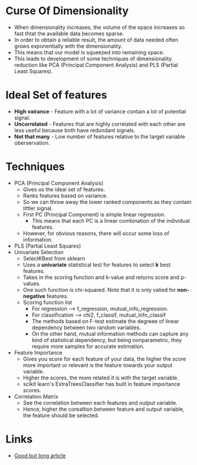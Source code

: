 # Curse Of Dimensionality
* When dimensionality increases, the volume of the space increases so fast thtat the available data becomes sparse.
* In order to obtain a reliable result, the amount of data needed often grows exponentially with the dimensionality.
* This means that our model is squeezed into remaining space.
* This leads to development of some techniques of dimensionality reduction like PCA (Principal Component Analysis) and PLS (Partial Least Squares).

# Ideal Set of features
* **High vairance** - Feature with a lot of variance contain a lot of potential signal.
* **Uncorrelated** - Features that are highly correlated with each other are less useful because both have redundant signals.
* **Not that many** - Low number of features relative to the target variable oberservation.

# Techniques
* PCA (Principal Component Analysis)
    * Gives us the ideal set of features.
    * Ranks features based on variance.
    * So we can throw away the lower ranked components as they contain littler signal.
    * First PC (Principal Component) is simple linear regression.
        * This means that each PC is a linear combination of the individual features.
    * However, for obvious reasons, there will occur some loss of information.
* PLS (Partial Least Squares)
* Univariate Selection
    * SelectKBest from sklearn
    * Uses a **univariate** statistical test for features to select **k** best features.
    * Takes in the scoring function and k-value and returns score and p-values. 
    * One such function is chi-squared. Note that it is only valied for **non-negative** features.
    * Scoring function list
        * For regression --> f_regression, mutual_info_regression.
        * For classification --> chi2, f_classif, mutual_info_classif
        * The methods based on F-test estimate the degreee of linear dependency between two random variables.
        * On the other hand, mutual information methods can capture any kind of statistical dependency, but being nonparametric, they require more samples for accurate estimation.
* Feature Importance
    * Gives you score for each feature of your data, the higher the score more important or relevant is the feature towards your output variable.
    * Higher the scores, the more related it is with the target variable.
    * scikit learn's ExtraTreesClassifier has built in feature importance scores.
* Correlation Matrix
    * See the correlation between each features and output variable.
    * Hence, higher the corealtion between feature and output variable, the feature should be selected.

# Links
* [Good but long article](https://machinelearningmastery.com/feature-selection-with-real-and-categorical-data/#:~:text=Feature+selection+is+the+process,when+developing+a+predictive+model.&text=There+are+two+main+types,into+wrapper%2C+filter+and+intrinsic.)